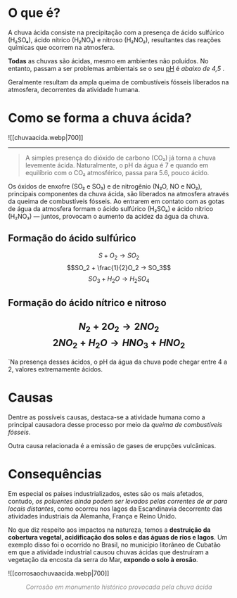 # O que é?
A chuva ácida consiste na precipitação com a presença de ácido sulfúrico (H₂SO₄), ácido nítrico (H₂NO₃) e nitroso (H₂NO₂), resultantes das reações químicas que ocorrem na atmosfera.

**Todas** as chuvas são ácidas, mesmo em ambientes não poluídos. No entanto, passam a ser problemas ambientais se o seu [pH](obsidian://open?vault=Estudos&file=Ci%C3%AAncias%20da%20Natureza%2FQu%C3%ADmica%2FQu%C3%ADmica%20Inorg%C3%A2nica%2FpH%20e%20pOH%2FpH%20e%20pOH) é *abaixo de 4,5* .

Geralmente resultam da ampla queima de combustíveis fósseis liberados na atmosfera, decorrentes da atividade humana.

# Como se forma a chuva ácida?

![[chuvaacida.webp|700]]

---

> A simples presença do dióxido de carbono (CO₂) já torna a chuva levemente ácida. Naturalmente, o pH da água é 7 e quando em equilíbrio com o CO₂ atmosférico, passa para 5.6, pouco ácido.

Os óxidos de enxofre (SO₂ e SO₃) e de nitrogênio (N₂O, NO e NO₂), principais componentes da chuva ácida, são liberados na atmosfera através da queima de combustíveis fósseis. Ao entrarem em contato com as gotas de água da atmosfera formam o ácido sulfúrico (H₂SO₄) e ácido nítrico (H₂NO₃) — juntos, provocam o aumento da acidez da água da chuva.

## Formação do ácido sulfúrico
$$S+O_2 → SO_2$$
$$SO_2 + \frac{1}{2}O_2 → SO_3$$
$$SO_3+H_2O→H_2SO_4$$

## Formação do ácido nítrico e nitroso
$$N_2+2O_2→2NO_2$$
$$2NO_2+H_2O→HNO_3+HNO_2$$
---

`Na presença desses ácidos, o pH da água da chuva pode chegar entre 4 a 2, valores extremamente ácidos.

# Causas
Dentre as possíveis causas, destaca-se a atividade humana como a principal causadora desse processo por meio da *queima de combustíveis fósseis*.

Outra causa relacionada é a emissão de gases de erupções vulcânicas.

# Consequências
Em especial os países industrializados, estes são os mais afetados, contudo, *os poluentes ainda podem ser levados pelas correntes de ar para locais distantes*, como ocorreu nos lagos da Escandinavia decorrente das atividades industriais da Alemanha, França e Reino Unido.

No que diz respeito aos impactos na natureza, temos a **destruição da cobertura vegetal, acidificação dos solos e das águas de rios e lagos**. Um exemplo disso foi o ocorrido no Brasil, no município litorâneo de Cubatão em que a atividade industrial causou chuvas ácidas que destruíram a vegetação da encosta da serra do Mar, **expondo o solo à erosão**.

![[corrosaochuvaacida.webp|700]]
<div style="text-align:center"><font style="font-style:italic;color:#8e8e8e">Corrosão em monumento histórico provocada pela chuva ácida</font></div>

